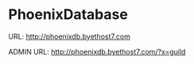 # PhoenixDatabase

URL:
http://phoenixdb.byethost7.com

ADMIN URL:
http://phoenixdb.byethost7.com/?x=guild